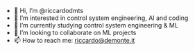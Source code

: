 - 👋 Hi, I’m @riccardodmts
- 👀 I’m interested in control system engineering, AI and coding
- 🌱 I’m currently studying control system engineering & ML
- 💞️ I’m looking to collaborate on ML projects
- 📫 How to reach me: riccardo@demonte.it

<!---
riccardodmts/riccardodmts is a ✨ special ✨ repository because its `README.md` (this file) appears on your GitHub profile.
You can click the Preview link to take a look at your changes.
--->
